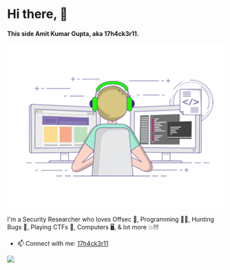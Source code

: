 # Hi there, 👋

#### This side Amit Kumar Gupta, aka 17h4ck3r11.

<img src="img/Front-page.gif">

I'm a Security Researcher who loves Offsec 🔎, Programming 👩‍💻, Hunting Bugs 🐛, Playing CTFs 🧠, Computers 🖥️, & lot more 💥!!! 

- 📫 Connect with me: <a href=https://17h4ck3r11.github.io>17h4ck3r11</a>

<img src="https://github-readme-stats.vercel.app/api?username=17h4ck3r11&&show_icons=true&title_color=ffffff&icon_color=bb2acf&text_color=FFFF33&bg_color=151515"/>
